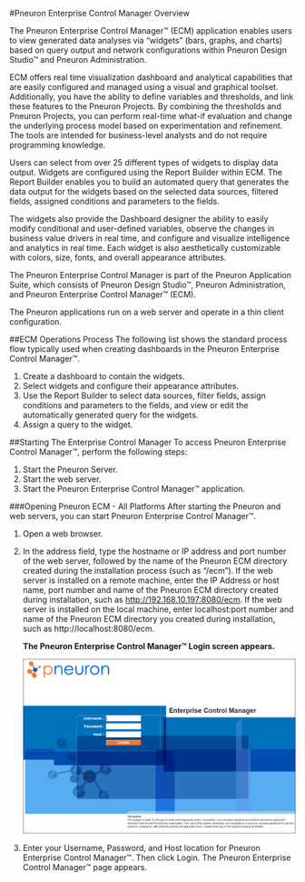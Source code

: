 #Pneuron Enterprise Control Manager Overview

The Pneuron Enterprise Control Manager™ (ECM) application enables users to view generated data analyses via “widgets” (bars, graphs, and charts) based on query output and network configurations within Pneuron Design Studio™ and Pneuron Administration.

ECM offers real time visualization dashboard and analytical capabilities that are easily configured and managed using a visual and graphical toolset. Additionally, you have the ability to define variables and thresholds, and link these features to the Pneuron Projects. By combining the thresholds and Pneuron Projects, you can perform real-time what-if evaluation and change the underlying process model based on experimentation and refinement. The tools are intended for business-level analysts and do not require programming knowledge.

Users can select from over 25 different types of widgets to display data output. Widgets are configured using the Report Builder within ECM. The Report Builder enables you to build an automated query that generates the data output for the widgets based on the selected data sources, filtered fields, assigned conditions and parameters to the fields.

The widgets also provide the Dashboard designer the ability to easily modify conditional and user-defined variables, observe the changes in business value drivers in real time, and configure and visualize intelligence and analytics in real time. Each widget is also aesthetically customizable with colors, size, fonts, and overall appearance attributes.

The Pneuron Enterprise Control Manager is part of the Pneuron Application Suite, which consists of Pneuron Design Studio™, Pneuron Administration, and Pneuron Enterprise Control Manager™ (ECM).

The Pneuron applications run on a web server and operate in a thin client configuration.

##ECM Operations Process
The following list shows the standard process flow typically used when creating dashboards in the Pneuron Enterprise Control Manager™.

1. Create a dashboard to contain the widgets.
2. Select widgets and configure their appearance attributes.
3. Use the Report Builder to select data sources, filter fields, assign conditions and parameters to the fields, and view or edit the automatically generated query for the widgets.
4. Assign a query to the widget.

##Starting The Enterprise Control Manager
To access Pneuron Enterprise Control Manager™, perform the following steps:

1. Start the Pneuron Server.
2. Start the web server.
3. Start the Pneuron Enterprise Control Manager™ application.

###Opening Pneuron ECM - All Platforms
After starting the Pneuron and web servers, you can start Pneuron Enterprise Control Manager™.

1. Open a web browser.
2. In the address field, type the hostname or IP address and port number of the web server, followed by the name of the Pneuron ECM directory created during the installation process (such as “/ecm”). If the web server is installed on a remote machine, enter the IP Address or host name, port number and name of the Pneuron ECM directory created during installation, such as http://192.168.10.197:8080/ecm. If the web server is installed on the local machine, enter localhost:port number and name of the Pneuron ECM directory you created during installation, such as http://localhost:8080/ecm.

    **The Pneuron Enterprise Control Manager™ Login screen appears.**

    ![image.png](../img/ECM/ECMGuide/login.png)

3. Enter your Username, Password, and Host location for Pneuron Enterprise Control Manager™. Then click Login. The Pneuron Enterprise Control Manager™ page appears.
